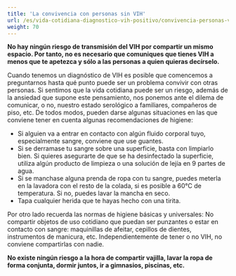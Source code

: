 ```yaml
---
title: 'La convivencia con personas sin VIH'
url: /es/vida-cotidiana-diagnostico-vih-positivo/convivencia-personas-vih-negativo/
weight: 70
---
```


**No hay ningún riesgo de transmisión del VIH por compartir un mismo espacio. Por tanto, no es necesario que comuniques que tienes VIH a menos que te apetezca y sólo a las personas a quien quieras decírselo.**

Cuando tenemos un diagnóstico de VIH es posible que comencemos a preguntarnos hasta qué punto puede ser un problema convivir con otras personas. Si sentimos que la vida cotidiana puede ser un riesgo, además de la ansiedad que supone este pensamiento, nos ponemos ante el dilema de comunicar, o no, nuestro estado serológico a familiares, compañeros de piso, etc. De todos modos, pueden darse algunas situaciones en las que conviene tener en cuenta algunas recomendaciones de higiene:

- Si alguien va a entrar en contacto con algún fluido corporal tuyo, especialmente sangre, conviene que use guantes.
- Si se derramase tu sangre sobre una superficie, basta con limpiarlo bien. Si quieres asegurarte de que se ha desinfectado la superficie, utiliza algún producto de limpieza o una solución de lejía en 9 partes de agua.
- Si se manchase alguna prenda de ropa con tu sangre, puedes meterla en la lavadora con el resto de la colada, si es posible a 60°C de temperatura. Si no, puedes lavar la mancha en seco.
- Tapa cualquier herida que te hayas hecho con una tirita.

Por otro lado recuerda las normas de higiene básicas y universales: No compartir objetos de uso cotidiano que puedan ser punzantes o estar en contacto con sangre: maquinillas de afeitar, cepillos de dientes, instrumentos de manicura, etc. Independientemente de tener o no VIH, no conviene compartirlas con nadie.

**No existe ningún riesgo a la hora de compartir vajilla, lavar la ropa de forma conjunta, dormir juntos, ir a gimnasios, piscinas, etc.**